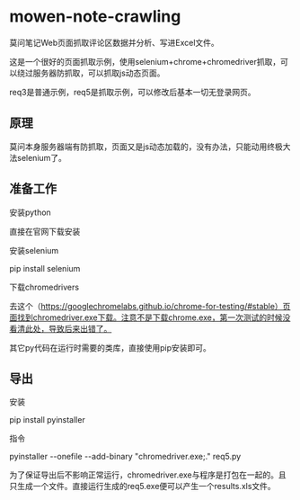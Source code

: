 # mowen-note-crawling
莫问笔记Web页面抓取评论区数据并分析、写进Excel文件。



这是一个很好的页面抓取示例，使用selenium+chrome+chromedriver抓取，可以绕过服务器防抓取，可以抓取js动态页面。



req3是普通示例，req5是抓取示例，可以修改后基本一切无登录网页。

## 原理

莫问本身服务器端有防抓取，页面又是js动态加载的，没有办法，只能动用终极大法selenium了。



## 准备工作

安装python

直接在官网下载安装



安装selenium

pip install selenium



下载chromedrivers

去这个（https://googlechromelabs.github.io/chrome-for-testing/#stable）页面找到chromedriver.exe下载。注意不是下载chrome.exe，第一次测试的时候没看清此处，导致后来出错了。



其它py代码在运行时需要的类库，直接使用pip安装即可。



## 导出

安装

pip install pyinstaller 



指令

pyinstaller --onefile --add-binary "chromedriver.exe;." req5.py



为了保证导出后不影响正常运行，chromedriver.exe与程序是打包在一起的。且只生成一个文件。直接运行生成的req5.exe便可以产生一个results.xls文件。

